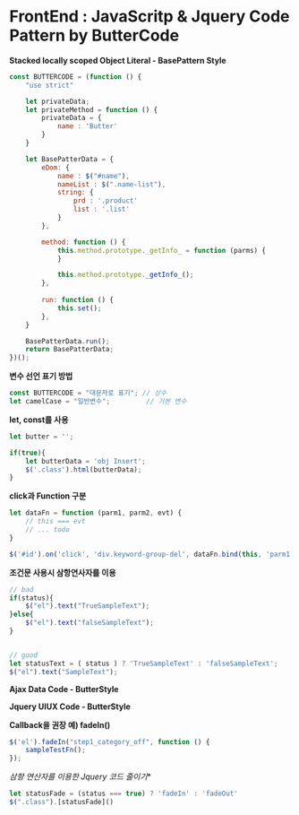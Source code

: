 # FrontEnd : JavaScritp & Jquery Code Pattern by ButterCode

**Stacked locally scoped Object Literal - BasePattern Style**
```javascript
const BUTTERCODE = (function () {
    "use strict"

    let privateData;
    let privateMethod = function () {
        privateData = {
            name : 'Butter'
        }
    }

    let BasePatterData = {
        eDom: {
            name : $("#name"),
            nameList : $(".name-list"),
            string: {
                prd : '.product'
                list : '.list'
            }
        },

        method: function () {
            this.method.prototype._getInfo_ = function (parms) {
            }

            this.method.prototype._getInfo_();
        },
        
        run: function () { 
            this.set();
        },    
    }

    BasePatterData.run();    
    return BasePatterData;
})();


```
**변수 선언 표기 방법**
```javascript
const BUTTERCODE = "대문자로 표기"; // 상수
let camelCase = "일반변수";         // 기본 변수

```



**let, const를 사용**
```javascript
let butter = '';

if(true){
    let butterData = 'obj Insert';
    $('.class').html(butterData);
}

```


**click과 Function 구분**
```javascript
let dataFn = function (parm1, parm2, evt) {
    // this === evt
    // ... todo
}

$('#id').on('click', 'div.keyword-group-del', dataFn.bind(this, 'parm1', 'parm1'));
```


**조건문 사용시 삼항연사자를 이용**
```javascript
// bad
if(status){
    $("el").text("TrueSampleText");
}else{
    $("el").text("falseSampleText");
}


// good
let statusText = ( status ) ? 'TrueSampleText' : 'falseSampleText';
$("el").text("SampleText");
```



**Ajax Data Code - ButterStyle**





**Jquery UIUX Code - ButterStyle**




**Callback을 권장 예) fadeIn()**
```javascript
$('el').fadeIn("step1_category_off", function () {
    sampleTestFn();
});
```

*삼항 연산자를 이용한 Jquery 코드 줄이기**
```javascript
let statusFade = (status === true) ? 'fadeIn' : 'fadeOut'
$(".class").[statusFade]()
```

